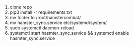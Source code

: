 1) clone repo 
2) pip3 install -r requirements.txt
3) mv folder to /root/hamstercombat/
4) mv hamster_sync.service etc/systemd/system/
5) sudo systemctl daemon-reload
6) systemctl start hasmter_sync.service && systemctl enable hasmter_sync.service